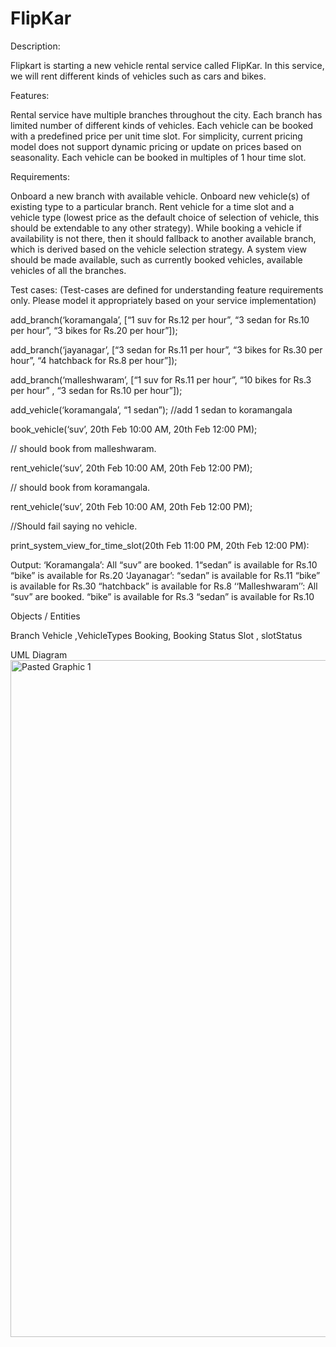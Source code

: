 # FlipKar
Description:

Flipkart is starting a new vehicle rental service called FlipKar. In this service, we will rent different kinds of vehicles such as cars and bikes.

Features:

Rental service have multiple branches throughout the city.
Each branch has limited number of different kinds of vehicles. 
Each vehicle can be booked with a predefined price per unit time slot. For simplicity, current pricing model does not support dynamic pricing or update on prices based on seasonality.
Each vehicle can be booked in multiples of 1 hour time slot.

Requirements:

Onboard a new branch with available vehicle.
Onboard new vehicle(s) of existing type to a particular branch.
Rent vehicle for a time slot and a vehicle type (lowest price as the default choice of selection of vehicle, this should be extendable to any other strategy). While booking a vehicle if availability is not there, then it should fallback to another available branch, which is derived based on the vehicle selection strategy.
A system view should be made available, such as currently booked vehicles, available vehicles of all the branches.




Test cases: 
(Test-cases are defined for understanding feature requirements only. Please model it appropriately based on your service implementation)

add_branch(‘koramangala’, [“1 suv for Rs.12 per hour”, “3 sedan for Rs.10 per hour”, “3 bikes for Rs.20 per hour”]); 

add_branch(‘jayanagar’, [“3 sedan for Rs.11 per hour”, “3 bikes for Rs.30 per hour”, “4 hatchback for Rs.8 per hour”]);

add_branch(‘malleshwaram’, [“1 suv for Rs.11 per hour”, “10 bikes for Rs.3 per hour” , “3 sedan for Rs.10 per hour”]);

add_vehicle(‘koramangala’,  “1 sedan”);
//add 1 sedan to koramangala
 
book_vehicle(‘suv’, 20th Feb 10:00 AM, 20th Feb 12:00 PM); 

// should book from malleshwaram.

rent_vehicle(‘suv’, 20th Feb 10:00 AM, 20th Feb 12:00 PM);

 // should book from koramangala.

rent_vehicle(‘suv’, 20th Feb 10:00 AM, 20th Feb 12:00 PM); 

//Should fail saying no vehicle.

print_system_view_for_time_slot(20th Feb 11:00 PM, 20th Feb 12:00 PM):

Output:
‘Koramangala’: 
All “suv” are booked.
1“sedan” is available for Rs.10
“bike” is available for Rs.20
‘Jayanagar’:
“sedan” is available for Rs.11
“bike” is available for Rs.30
“hatchback” is available for Rs.8
‘‘Malleshwaram’’:
All “suv” are booked.
“bike” is available for Rs.3
“sedan” is available for Rs.10



Objects / Entities

Branch
Vehicle  ,VehicleTypes
Booking, Booking Status 
Slot , slotStatus


UML Diagram 
<img width="1083" alt="Pasted Graphic 1" src="https://github.com/user-attachments/assets/2f39bedf-ed25-4caf-a80b-74eedb84050f" />

